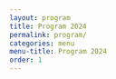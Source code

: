 ```yaml
---
layout: program
title: Program 2024
permalink: program/
categories: menu
menu-title: Program 2024
order: 1
---
```

